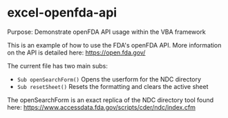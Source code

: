 # excel-openfda-api
Purpose: Demonstrate openFDA API usage within the VBA framework


This is an example of how to use the FDA's openFDA API. More information on the API is detailed here: https://open.fda.gov/


The current file has two main subs:
- `Sub openSearchForm()` Opens the userform for the NDC directory
- `Sub resetSheet()` Resets the formatting and clears the active sheet


The openSearchForm is an exact replica of the NDC directory tool found here: https://www.accessdata.fda.gov/scripts/cder/ndc/index.cfm

